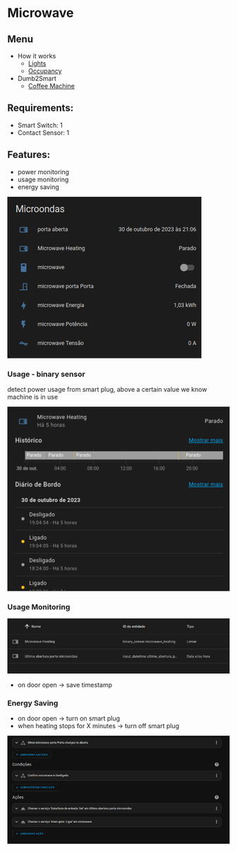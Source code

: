 # Microwave

## Menu

- How it works
  - [Lights](../lights.md)
  - [Occupancy](../occupancy.md)
- Dumb2Smart
  - [Coffee Machine](./coffee_machine.md)

## Requirements:
- Smart Switch: 1
- Contact Sensor: 1

## Features:
- power monitoring
- usage monitoring
- energy saving

![img_3.png](img_3.png)

### Usage - binary sensor

detect power usage from smart plug, above a certain value we know machine is in use

![img_4.png](img_4.png)

### Usage Monitoring

![img_9.png](img_9.png)

- on door open -> save timestamp

### Energy Saving

- on door open -> turn on smart plug
- when heating stops for X minutes -> turn off smart plug

![img_8.png](img_8.png)